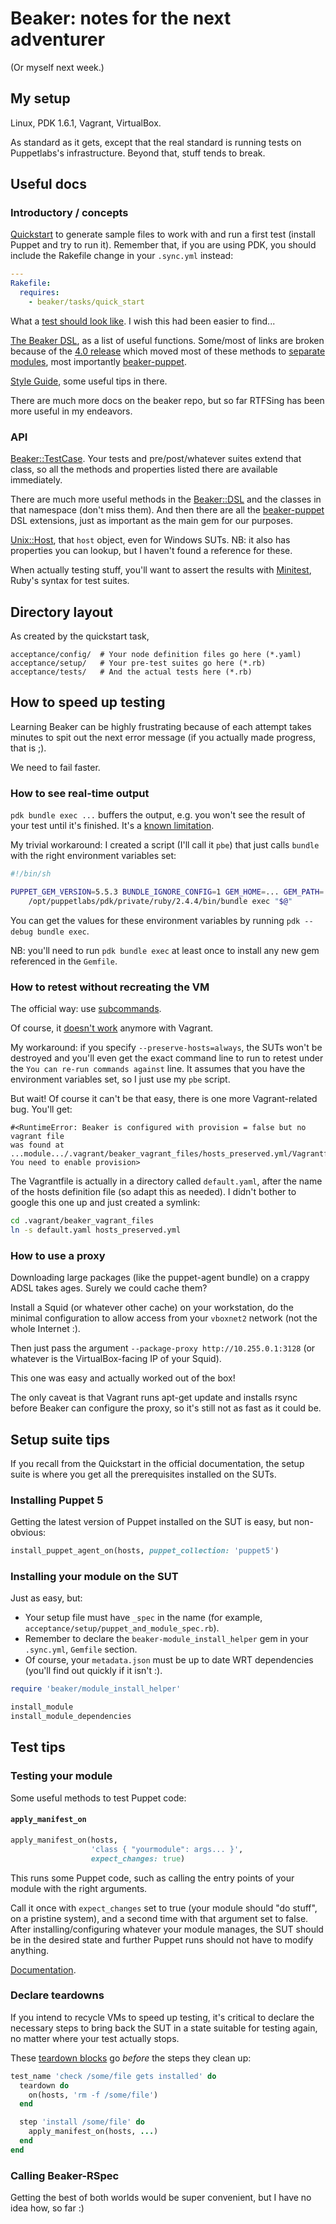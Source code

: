 # Beaker: notes for the next adventurer

(Or myself next week.)

## My setup

Linux, PDK 1.6.1, Vagrant, VirtualBox.

As standard as it gets, except that the real standard is running tests on
Puppetlabs's infrastructure. Beyond that, stuff tends to break.


## Useful docs

### Introductory / concepts

[Quickstart] to generate sample files to work with and run a first test
(install Puppet and try to run it). Remember that, if you are using PDK, you
should include the Rakefile change in your `.sync.yml` instead:

```yaml
---
Rakefile:
  requires:
    - beaker/tasks/quick_start
```

What a [test should look like]. I wish this had been easier to find...

[The Beaker DSL], as a list of useful functions. Some/most of links are broken
because of the [4.0 release] which moved most of these methods to [separate
modules], most importantly [beaker-puppet].

[Style Guide], some useful tips in there.

There are much more docs on the beaker repo, but so far RTFSing has been more
useful in my endeavors.

[Quickstart]: https://github.com/puppetlabs/beaker/blob/master/docs/tutorials/quick_start_rake_tasks.md
[The Beaker DSL]: https://github.com/puppetlabs/beaker/blob/master/docs/how_to/the_beaker_dsl.md
[4.0 release]: https://github.com/puppetlabs/beaker/blob/4.0.0/docs/how_to/upgrade_from_3_to_4.md
[separate modules]: https://www.rubydoc.info/find/github?q=beaker
[beaker-puppet]: https://www.rubydoc.info/github/puppetlabs/beaker-puppet
[Style Guide]: https://github.com/puppetlabs/beaker/blob/master/docs/concepts/style_guide.md
[test should look like]: https://www.rubydoc.info/github/puppetlabs/beaker/Beaker/DSL/Structure

### API

[Beaker::TestCase]. Your tests and pre/post/whatever suites extend that class,
so all the methods and properties listed there are available immediately.

There are much more useful methods in the [Beaker::DSL] and the classes in that
namespace (don't miss them). And then there are all the [beaker-puppet] DSL
extensions, just as important as the main gem for our purposes.

[Unix::Host], that `host` object, even for Windows SUTs. NB: it also
has properties you can lookup, but I haven't found a reference for these.

When actually testing stuff, you'll want to assert the results with [Minitest],
Ruby's syntax for test suites.

[Beaker::TestCase]: https://www.rubydoc.info/github/puppetlabs/beaker/Beaker/TestCase
[Beaker::DSL]: https://www.rubydoc.info/github/puppetlabs/beaker/Beaker/DSL
[beaker-puppet]: https://www.rubydoc.info/github/puppetlabs/beaker-puppet/
[Unix::Host]: https://www.rubydoc.info/github/puppetlabs/beaker/Unix/Host
[Minitest]: http://docs.seattlerb.org/minitest/Minitest/Assertions.html


## Directory layout

As created by the quickstart task,

```
acceptance/config/  # Your node definition files go here (*.yaml)
acceptance/setup/   # Your pre-test suites go here (*.rb)
acceptance/tests/   # And the actual tests here (*.rb)
```


## How to speed up testing

Learning Beaker can be highly frustrating because of each attempt takes minutes
to spit out the next error message (if you actually made progress, that is ;).

We need to fail faster.

### How to see real-time output

`pdk bundle exec ...` buffers the output, e.g. you won't see the result of your
test until it's finished. It's a
[known limitation](https://github.com/puppetlabs/pdk/issues/364).

My trivial workaround: I created a script (I'll call it `pbe`) that just calls
`bundle` with the right environment variables set:

```bash
#!/bin/sh

PUPPET_GEM_VERSION=5.5.3 BUNDLE_IGNORE_CONFIG=1 GEM_HOME=... GEM_PATH=... PATH=... \
    /opt/puppetlabs/pdk/private/ruby/2.4.4/bin/bundle exec "$@"
```

You can get the values for these environment variables by running `pdk --debug
bundle exec`.

NB: you'll need to run `pdk bundle exec` at least once to install any new gem
referenced in the `Gemfile`.

### How to retest without recreating the VM

The official way: use
[subcommands](https://github.com/puppetlabs/beaker/blob/master/docs/tutorials/subcommands.md).

Of course, it [doesn't
work](https://tickets.puppetlabs.com/projects/BKR/issues/BKR-1469) anymore with
Vagrant.

My workaround: if you specify `--preserve-hosts=always`, the SUTs won't be
destroyed and you'll even get the exact command line to run to retest under the
`You can re-run commands against` line. It assumes that you have
the environment variables set, so I just use my `pbe` script.

But wait! Of course it can't be that easy, there is one more Vagrant-related
bug. You'll get:

```
#<RuntimeError: Beaker is configured with provision = false but no vagrant file
was found at
...module.../.vagrant/beaker_vagrant_files/hosts_preserved.yml/Vagrantfile.
You need to enable provision>
```

The Vagrantfile is actually in a directory called `default.yaml`, after the
name of the hosts definition file (so adapt this as needed). I didn't bother to
google this one up and just created a symlink:

```bash
cd .vagrant/beaker_vagrant_files
ln -s default.yaml hosts_preserved.yml
```

### How to use a proxy

Downloading large packages (like the puppet-agent bundle) on a crappy ADSL
takes ages. Surely we could cache them?

Install a Squid (or whatever other cache) on your workstation, do the minimal
configuration to allow access from your `vboxnet2` network (not the whole
Internet :).

Then just pass the argument `--package-proxy http://10.255.0.1:3128` (or
whatever is the VirtualBox-facing IP of your Squid).

This one was easy and actually worked out of the box!

The only caveat is that Vagrant runs apt-get update and installs rsync before
Beaker can configure the proxy, so it's still not as fast as it could be.


## Setup suite tips

If you recall from the Quickstart in the official documentation, the setup
suite is where you get all the prerequisites installed on the SUTs.

### Installing Puppet 5

Getting the latest version of Puppet installed on the SUT is easy, but
non-obvious:

```ruby
install_puppet_agent_on(hosts, puppet_collection: 'puppet5')
```

### Installing your module on the SUT

Just as easy, but:

- Your setup file must have `_spec` in the name (for example,
  `acceptance/setup/puppet_and_module_spec.rb`).
- Remember to declare the `beaker-module_install_helper` gem in your
  `.sync.yml`, `Gemfile` section.
- Of course, your `metadata.json` must be up to date WRT dependencies (you'll
  find out quickly if it isn't :).

```ruby
require 'beaker/module_install_helper'

install_module
install_module_dependencies
```

## Test tips

### Testing your module

Some useful methods to test Puppet code:

#### `apply_manifest_on`

```ruby
apply_manifest_on(hosts,
                  'class { "yourmodule": args... }',
                  expect_changes: true)
```

This runs some Puppet code, such as calling the entry points of your module
with the right arguments.

Call it once with `expect_changes` set to true (your module should "do stuff",
on a pristine system), and a second time with that argument set to false. After
installing/configuring whatever your module manages, the SUT should be in the
desired state and further Puppet runs should not have to modify anything.

[Documentation](https://www.rubydoc.info/github/puppetlabs/beaker-puppet/Beaker/DSL/Helpers/PuppetHelpers#apply_manifest_on-instance_method).


### Declare teardowns

If you intend to recycle VMs to speed up testing, it's critical to declare the
necessary steps to bring back the SUT in a state suitable for testing again, no
matter where your test actually stops.

These [teardown blocks] go _before_ the steps they clean up:

```ruby
test_name 'check /some/file gets installed' do
  teardown do
    on(hosts, 'rm -f /some/file')
  end

  step 'install /some/file' do
    apply_manifest_on(hosts, ...)
  end
end
```

[teardown blocks]: https://github.com/puppetlabs/beaker/blob/master/docs/concepts/style_guide.md#teardowns

### Calling Beaker-RSpec

Getting the best of both worlds would be super convenient, but I have no idea
how, so far :)
